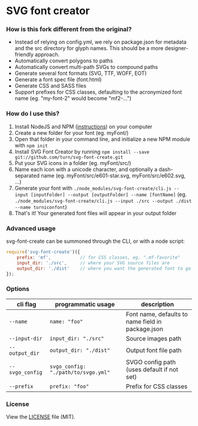 SVG font creator
================

### How is this fork different from the original?

- Instead of relying on config.yml, we rely on package.json for metadata and the src directory for glyph names. This should be a more designer-friendly approach.
- Automatically convert polygons to paths
- Automatically convert multi-path SVGs to compound paths
- Generate several font formats (SVG, TTF, WOFF, EOT)
- Generate a font spec file (font.html)
- Generate CSS and SASS files
- Support prefixes for CSS classes, defaulting to the acronymized font name (eg. "my-font-2" would become "mf2-...")

### How do I use this?

1. Install NodeJS and NPM ([instructions](http://nodejs.org/download/)) on your computer
2. Create a new folder for your font (eg. myFont/)
3. Open that folder in your command line, and initialize a new NPM module with `npm init`
4. Install SVG Font Creator by running `npm install --save git://github.com/turn/svg-font-create.git`
5. Put your SVG icons in a folder (eg. myFont/src/)
6. Name each icon with a unicode character, and optionally a dash-separated name (eg. myFont/src/e601-star.svg, myFont/src/e602.svg, ...)
7. Generate your font with `./node_modules/svg-font-create/cli.js --input [inputFolder] --output [outputFolder] --name [fontName]` (eg. `./node_modules/svg-font-create/cli.js --input ./src --output ./dist --name turniconfont`)
8. That's it! Your generated font files will appear in your output folder

### Advanced usage

svg-font-create can be summoned through the CLI, or with a node script:

```js
require('svg-font-create')({
	prefix: 'mf',			// for CSS classes, eg. ".mf-favorite"
	input_dir: './src',		// where your SVG source files are
	output_dir: './dist'	// where you want the generated font to go
});
```

### Options

| cli flag			| programmatic usage					| description										|
|-------------------|---------------------------------------|---------------------------------------------------|
| `--name`			| `name: "foo"`							| Font name, defaults to name field in package.json	|
| `--input-dir`		| `input_dir: "./src"`					| Source images path								|
| `--output_dir`	| `output_dir: "./dist"`				| Output font file path								|
| `--svgo_config`	| `svgo_config: "./path/to/svgo.yml"`	| SVGO config path (uses default if not set)		|
| `--prefix`		| `prefix: "foo"`						| Prefix for CSS classes							|

### License

View the [LICENSE](https://github.com/fontello/svg-font-create/blob/master/LICENSE) file
(MIT).
